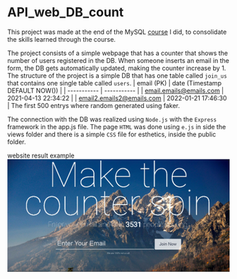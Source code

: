# API_web_DB_count

This project was made at the end of the MySQL [course](https://www.udemy.com/course/the-ultimate-mysql-bootcamp-go-from-sql-beginner-to-expert) I did, to consolidate the skills learned through the course.

The project consists of a simple webpage that has a counter that shows the number of users registered in the DB. When someone inserts an email in the form, the DB gets automatically updated, making the counter increase by 1.
The structure of the project is a simple DB that has one table called `join_us` that contains one single table called `users`.
	| email (PK) | date (Timestamp DEFAULT NOW()) |
| ----------- | ----------- |
| email.emails@emails.com    | 2021-04-13 22:34:22 |
| email2.emails2@emails.com | 2022-01-21 17:46:30 |
The first 500 entrys where random generated using faker.

The connection with the DB was realized using `Node.js` with the `Express` framework in the app.js file. The page `HTML` was done using `e.js` in side the views folder and there is a simple `CSS` file for esthetics, inside the public folder.

website result example
![website_result](https://github.com/tnorio/API_web_DB_count/blob/main/Make%20it%20count%20img.png)
